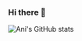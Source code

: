 ### Hi there 👋



<!--
    This is a comment
    and will not be displayed
    -->
    
<!--
**aniruhil/aniruhil** is a ✨ _special_ ✨ repository because its `README.md` (this file) appears on your GitHub profile.

Here are some ideas to get you started:

- 🔭 I’m currently working on ...
- 🌱 I’m currently learning ...
- 👯 I’m looking to collaborate on ...
- 🤔 I’m looking for help with ...
- 💬 Ask me about ...
- 📫 How to reach me: ...
- 😄 Pronouns: ...
- ⚡ Fun fact: ...
-->

![Ani's GitHub stats](https://github-readme-stats.vercel.app/api?username=aniruhil&show_icons=true&theme=gruvbox)


